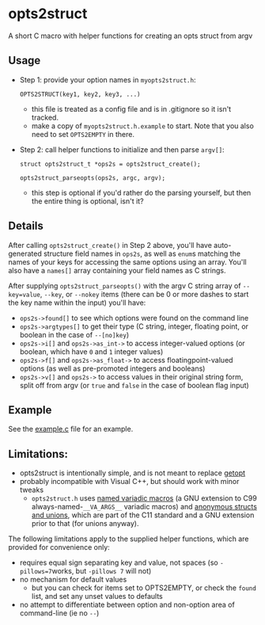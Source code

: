 opts2struct
===========

A short C macro with helper functions for creating an opts struct from argv

Usage
-----

- Step 1: provide your option names in `myopts2struct.h`:

    `OPTS2STRUCT(key1, key2, key3, ...)`

    - this file is treated as a config file and is in .gitignore so it isn't tracked.
    - make a copy of `myopts2struct.h.example` to start. Note that you also need to set `OPTS2EMPTY` in there. 

- Step 2: call helper functions to initialize and then parse `argv[]`:

    `struct opts2struct_t *ops2s = opts2struct_create();`

    `opts2struct_parseopts(ops2s, argc, argv);`

    - this step is optional if you'd rather do the parsing yourself, but then the entire thing is optional, isn't it?


Details
-------

After calling `opts2struct_create()` in Step 2 above, you'll have auto-generated structure field names in `ops2s`, as well as `enum`s matching the names of your keys for accessing the same options using an array. You'll also have a `names[]` array containing your field names as C strings.

After supplying `opts2struct_parseopts()` with the argv C string array of `--key=value`, `--key`, or `--nokey` items (there can be 0 or more dashes to start the key name within the input)  you'll have:

- `ops2s->found[]` to see which options were found on the command line
- `ops2s->argtypes[]` to get their type (C string, integer, floating point, or boolean in the case of `--[no]key`)
- `ops2s->i[]` and `ops2s->as_int->` to access integer-valued options (or boolean, which have `0` and `1` integer values)
- `ops2s->f[]` and `ops2s->as_float->` to access floatingpoint-valued options (as well as pre-promoted integers and booleans)
- `ops2s->v[]` and `ops2s->` to access values in their original string form, split off from argv (or `true` and `false` in the case of boolean flag input)


Example
------

See the [example.c](https://github.com/bdsinger/opts2struct/blob/master/example.c) file for an example.


Limitations:
------

- opts2struct is intentionally simple, and is not meant to replace [getopt](http://en.wikipedia.org/wiki/Getopt)
- probably incompatible with Visual C++, but should work with minor tweaks
    - `opts2struct.h` uses [named variadic macros](https://gcc.gnu.org/onlinedocs/cpp/Variadic-Macros.html#Variadic-Macros) (a GNU extension to C99 always-named-`__VA_ARGS__` variadic macros) and [anonymous structs and unions](https://gcc.gnu.org/onlinedocs/gcc/Unnamed-Fields.html), which are part of the C11 standard and a GNU extension prior to that (for unions anyway).

The following limitations apply to the supplied helper functions, which are provided for convenience only:

- requires equal sign separating key and value, not spaces (so `-pillows=7`works, but `-pillows 7` will not)
- no mechanism for default values
    - but you can check for items set to OPTS2EMPTY, or check the `found` list, and set any unset values to defaults
- no attempt to differentiate between option and non-option area of command-line (ie no `--`)

